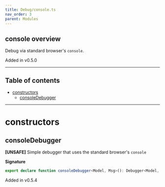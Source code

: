 ```yaml
---
title: Debug/console.ts
nav_order: 3
parent: Modules
---
```


## console overview

Debug via standard browser's `console`.

Added in v0.5.0

---

<h2 class="text-delta">Table of contents</h2>

- [constructors](#constructors)
  - [consoleDebugger](#consoledebugger)

---

# constructors

## consoleDebugger

**[UNSAFE]** Simple debugger that uses the standard browser's `console`

**Signature**

```ts
export declare function consoleDebugger<Model, Msg>(): Debugger<Model, Msg>
```

Added in v0.5.4
